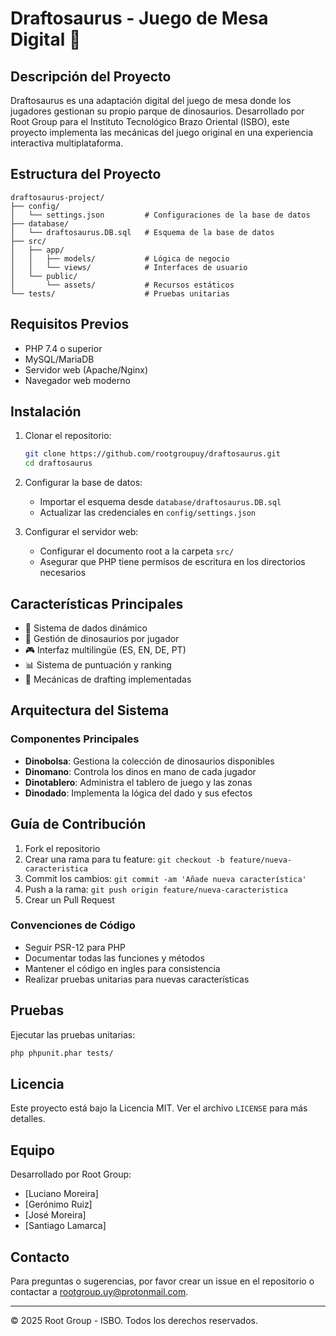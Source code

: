 # Draftosaurus - Juego de Mesa Digital 🦕

## Descripción del Proyecto
Draftosaurus es una adaptación digital del juego de mesa donde los jugadores gestionan su propio parque de dinosaurios. Desarrollado por Root Group para el Instituto Tecnológico Brazo Oriental (ISBO), este proyecto implementa las mecánicas del juego original en una experiencia interactiva multiplataforma.

## Estructura del Proyecto
```
draftosaurus-project/
├── config/
│   └── settings.json         # Configuraciones de la base de datos
├── database/
│   └── draftosaurus.DB.sql   # Esquema de la base de datos
├── src/
│   ├── app/
│   │   ├── models/           # Lógica de negocio
│   │   └── views/            # Interfaces de usuario
│   └── public/
│       └── assets/           # Recursos estáticos
└── tests/                    # Pruebas unitarias
```

## Requisitos Previos
- PHP 7.4 o superior
- MySQL/MariaDB
- Servidor web (Apache/Nginx)
- Navegador web moderno

## Instalación
1. Clonar el repositorio:
   ```bash
   git clone https://github.com/rootgroupuy/draftosaurus.git
   cd draftosaurus
   ```

2. Configurar la base de datos:
   - Importar el esquema desde `database/draftosaurus.DB.sql`
   - Actualizar las credenciales en `config/settings.json`

3. Configurar el servidor web:
   - Configurar el documento root a la carpeta `src/`
   - Asegurar que PHP tiene permisos de escritura en los directorios necesarios

## Características Principales
- 🎲 Sistema de dados dinámico
- 🦖 Gestión de dinosaurios por jugador
- 🎮 Interfaz multilingüe (ES, EN, DE, PT)
- 📊 Sistema de puntuación y ranking
- 🔄 Mecánicas de drafting implementadas

## Arquitectura del Sistema
### Componentes Principales
- **Dinobolsa**: Gestiona la colección de dinosaurios disponibles
- **Dinomano**: Controla los dinos en mano de cada jugador
- **Dinotablero**: Administra el tablero de juego y las zonas
- **Dinodado**: Implementa la lógica del dado y sus efectos

## Guía de Contribución
1. Fork el repositorio
2. Crear una rama para tu feature: `git checkout -b feature/nueva-caracteristica`
3. Commit los cambios: `git commit -am 'Añade nueva característica'`
4. Push a la rama: `git push origin feature/nueva-caracteristica`
5. Crear un Pull Request

### Convenciones de Código
- Seguir PSR-12 para PHP
- Documentar todas las funciones y métodos
- Mantener el código en ingles para consistencia
- Realizar pruebas unitarias para nuevas características

## Pruebas
Ejecutar las pruebas unitarias:
```bash
php phpunit.phar tests/
```

## Licencia
Este proyecto está bajo la Licencia MIT. Ver el archivo `LICENSE` para más detalles.

## Equipo
Desarrollado por Root Group:
- [Luciano Moreira]
- [Gerónimo Ruiz]
- [José Moreira]
- [Santiago Lamarca]

## Contacto
Para preguntas o sugerencias, por favor crear un issue en el repositorio o contactar a rootgroup.uy@protonmail.com.

---
© 2025 Root Group - ISBO. Todos los derechos reservados.
